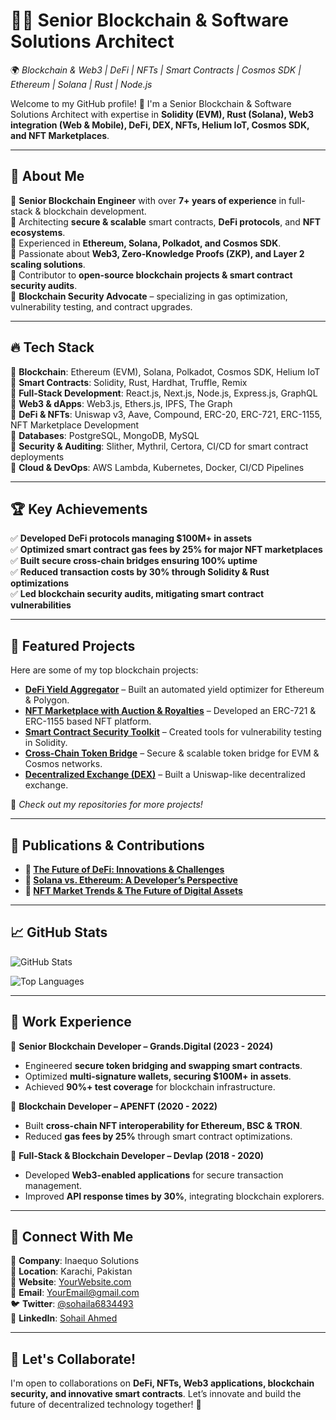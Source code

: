 # 👨‍💻 Senior Blockchain & Software Solutions Architect  
🌍 *Blockchain & Web3 | DeFi | NFTs | Smart Contracts | Cosmos SDK | Ethereum | Solana | Rust | Node.js*

Welcome to my GitHub profile! 🚀 I'm a Senior Blockchain & Software Solutions Architect with expertise in **Solidity (EVM), Rust (Solana), Web3 integration (Web & Mobile), DeFi, DEX, NFTs, Helium IoT, Cosmos SDK, and NFT Marketplaces**.

---

## 🚀 About Me
🔹 **Senior Blockchain Engineer** with over **7+ years of experience** in full-stack & blockchain development.  
🔹 Architecting **secure & scalable** smart contracts, **DeFi protocols**, and **NFT ecosystems**.  
🔹 Experienced in **Ethereum, Solana, Polkadot, and Cosmos SDK**.  
🔹 Passionate about **Web3, Zero-Knowledge Proofs (ZKP), and Layer 2 scaling solutions**.  
🔹 Contributor to **open-source blockchain projects & smart contract security audits**.  
🔹 **Blockchain Security Advocate** – specializing in gas optimization, vulnerability testing, and contract upgrades.  

---

## 🔥 Tech Stack
🔹 **Blockchain**: Ethereum (EVM), Solana, Polkadot, Cosmos SDK, Helium IoT  
🔹 **Smart Contracts**: Solidity, Rust, Hardhat, Truffle, Remix  
🔹 **Full-Stack Development**: React.js, Next.js, Node.js, Express.js, GraphQL  
🔹 **Web3 & dApps**: Web3.js, Ethers.js, IPFS, The Graph  
🔹 **DeFi & NFTs**: Uniswap v3, Aave, Compound, ERC-20, ERC-721, ERC-1155, NFT Marketplace Development  
🔹 **Databases**: PostgreSQL, MongoDB, MySQL  
🔹 **Security & Auditing**: Slither, Mythril, Certora, CI/CD for smart contract deployments  
🔹 **Cloud & DevOps**: AWS Lambda, Kubernetes, Docker, CI/CD Pipelines  

---

## 🏆 Key Achievements
✅ **Developed DeFi protocols managing $100M+ in assets**  
✅ **Optimized smart contract gas fees by 25% for major NFT marketplaces**  
✅ **Built secure cross-chain bridges ensuring 100% uptime**  
✅ **Reduced transaction costs by 30% through Solidity & Rust optimizations**  
✅ **Led blockchain security audits, mitigating smart contract vulnerabilities**  

---

## 🔗 Featured Projects
Here are some of my top blockchain projects:

- **[DeFi Yield Aggregator](#)** – Built an automated yield optimizer for Ethereum & Polygon.
- **[NFT Marketplace with Auction & Royalties](#)** – Developed an ERC-721 & ERC-1155 based NFT platform.
- **[Smart Contract Security Toolkit](#)** – Created tools for vulnerability testing in Solidity.
- **[Cross-Chain Token Bridge](#)** – Secure & scalable token bridge for EVM & Cosmos networks.
- **[Decentralized Exchange (DEX)](#)** – Built a Uniswap-like decentralized exchange.

🚀 *Check out my repositories for more projects!*  

---

## 📜 Publications & Contributions
- **📄 [The Future of DeFi: Innovations & Challenges](#)**
- **📄 [Solana vs. Ethereum: A Developer’s Perspective](#)**
- **📄 [NFT Market Trends & The Future of Digital Assets](#)**  

---

## 📈 GitHub Stats
![GitHub Stats](https://github-readme-stats.vercel.app/api?username=12SohailBlockchain&show_icons=true&theme=radical)

![Top Languages](https://github-readme-stats.vercel.app/api/top-langs/?username=12SohailBlockchain&layout=compact&theme=radical)

---

## 🎯 Work Experience
🔹 **Senior Blockchain Developer – Grands.Digital (2023 - 2024)**  
- Engineered **secure token bridging and swapping smart contracts**.  
- Optimized **multi-signature wallets, securing $100M+ in assets**.  
- Achieved **90%+ test coverage** for blockchain infrastructure.  

🔹 **Blockchain Developer – APENFT (2020 - 2022)**  
- Built **cross-chain NFT interoperability for Ethereum, BSC & TRON**.  
- Reduced **gas fees by 25%** through smart contract optimizations.  

🔹 **Full-Stack & Blockchain Developer – Devlap (2018 - 2020)**  
- Developed **Web3-enabled applications** for secure transaction management.  
- Improved **API response times by 30%**, integrating blockchain explorers.  

---

## 🤝 Connect With Me
💼 **Company**: Inaequo Solutions  
📍 **Location**: Karachi, Pakistan  
🔗 **Website**: [YourWebsite.com](#)  
📧 **Email**: [YourEmail@gmail.com](#)  
🐦 **Twitter**: [@sohaila6834493](#)  
💼 **LinkedIn**: [Sohail Ahmed](#)  

---

## 🎯 Let's Collaborate!
I'm open to collaborations on **DeFi, NFTs, Web3 applications, blockchain security, and innovative smart contracts**. Let’s innovate and build the future of decentralized technology together! 🚀  
